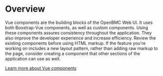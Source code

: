 # Overview
Vue components are the building blocks of the OpenBMC Web UI. It uses both
Boostrap-Vue components, as well as custom components. Using these components
assures consistency throughout the application. They also improve the developer
experience and increase efficiency. Review the existing components before using
HTML markup. If the feature you're working on includes a new layout pattern,
rather than adding raw markup to the page, consider creating a component that
other sections of the application can use as well.

[Learn more about Vue components](https://vuejs.org/v2/guide/components.html)